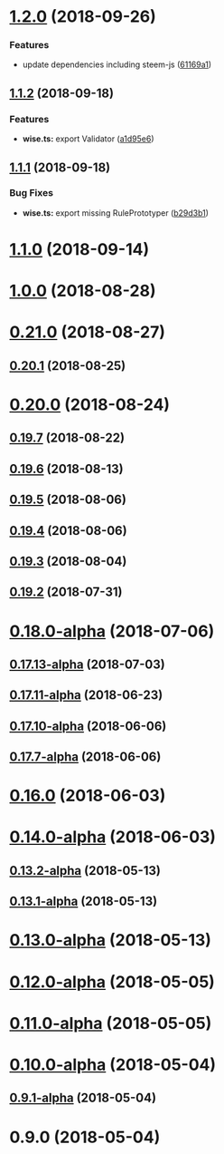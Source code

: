 <a name="1.2.0"></a>
# [1.2.0](https://github.com/noisy-witness/steem-wise-core/compare/v1.1.2...v1.2.0) (2018-09-26)


### Features

* update dependencies including steem-js ([61169a1](https://github.com/noisy-witness/steem-wise-core/commit/61169a1))



<a name="1.1.2"></a>
## [1.1.2](https://github.com/noisy-witness/steem-wise-core/compare/v1.1.1...v1.1.2) (2018-09-18)


### Features

* **wise.ts:** export Validator ([a1d95e6](https://github.com/noisy-witness/steem-wise-core/commit/a1d95e6))



<a name="1.1.1"></a>
## [1.1.1](https://github.com/noisy-witness/steem-wise-core/compare/v1.1.0...v1.1.1) (2018-09-18)


### Bug Fixes

* **wise.ts:** export missing RulePrototyper ([b29d3b1](https://github.com/noisy-witness/steem-wise-core/commit/b29d3b1))



<a name="1.1.0"></a>
# [1.1.0](https://github.com/noisy-witness/steem-wise-core/compare/v1.0.0...v1.1.0) (2018-09-14)



<a name="1.0.0"></a>
# [1.0.0](https://github.com/noisy-witness/steem-wise-core/compare/v0.21.0...v1.0.0) (2018-08-28)



<a name="0.21.0"></a>
# [0.21.0](https://github.com/noisy-witness/steem-wise-core/compare/v0.20.1...v0.21.0) (2018-08-27)



<a name="0.20.1"></a>
## [0.20.1](https://github.com/noisy-witness/steem-wise-core/compare/v0.20.0...v0.20.1) (2018-08-25)



<a name="0.20.0"></a>
# [0.20.0](https://github.com/noisy-witness/steem-wise-core/compare/v0.19.7...v0.20.0) (2018-08-24)



<a name="0.19.7"></a>
## [0.19.7](https://github.com/noisy-witness/steem-wise-core/compare/v0.19.6...v0.19.7) (2018-08-22)



<a name="0.19.6"></a>
## [0.19.6](https://github.com/noisy-witness/steem-wise-core/compare/v0.19.5...v0.19.6) (2018-08-13)



<a name="0.19.5"></a>
## [0.19.5](https://github.com/noisy-witness/steem-wise-core/compare/v0.19.4...v0.19.5) (2018-08-06)



<a name="0.19.4"></a>
## [0.19.4](https://github.com/noisy-witness/steem-wise-core/compare/v0.19.3...v0.19.4) (2018-08-06)



<a name="0.19.3"></a>
## [0.19.3](https://github.com/noisy-witness/steem-wise-core/compare/v0.19.2...v0.19.3) (2018-08-04)



<a name="0.19.2"></a>
## [0.19.2](https://github.com/noisy-witness/steem-wise-core/compare/v0.18.0-alpha...v0.19.2) (2018-07-31)



<a name="0.18.0-alpha"></a>
# [0.18.0-alpha](https://github.com/noisy-witness/steem-wise-core/compare/v0.17.13-alpha...v0.18.0-alpha) (2018-07-06)



<a name="0.17.13-alpha"></a>
## [0.17.13-alpha](https://github.com/noisy-witness/steem-wise-core/compare/v0.17.11-alpha...v0.17.13-alpha) (2018-07-03)



<a name="0.17.11-alpha"></a>
## [0.17.11-alpha](https://github.com/noisy-witness/steem-wise-core/compare/v0.17.10-alpha...v0.17.11-alpha) (2018-06-23)



<a name="0.17.10-alpha"></a>
## [0.17.10-alpha](https://github.com/noisy-witness/steem-wise-core/compare/v0.17.7-alpha...v0.17.10-alpha) (2018-06-06)



<a name="0.17.7-alpha"></a>
## [0.17.7-alpha](https://github.com/noisy-witness/steem-wise-core/compare/v0.16.0...v0.17.7-alpha) (2018-06-06)



<a name="0.16.0"></a>
# [0.16.0](https://github.com/noisy-witness/steem-wise-core/compare/v0.14.0-alpha...v0.16.0) (2018-06-03)



<a name="0.14.0-alpha"></a>
# [0.14.0-alpha](https://github.com/noisy-witness/steem-wise-core/compare/v0.13.2-alpha...v0.14.0-alpha) (2018-06-03)



<a name="0.13.2-alpha"></a>
## [0.13.2-alpha](https://github.com/noisy-witness/steem-wise-core/compare/v0.13.1-alpha...v0.13.2-alpha) (2018-05-13)



<a name="0.13.1-alpha"></a>
## [0.13.1-alpha](https://github.com/noisy-witness/steem-wise-core/compare/v0.13.0-alpha...v0.13.1-alpha) (2018-05-13)



<a name="0.13.0-alpha"></a>
# [0.13.0-alpha](https://github.com/noisy-witness/steem-wise-core/compare/v0.12.0-alpha...v0.13.0-alpha) (2018-05-13)



<a name="0.12.0-alpha"></a>
# [0.12.0-alpha](https://github.com/noisy-witness/steem-wise-core/compare/v0.11.0-alpha...v0.12.0-alpha) (2018-05-05)



<a name="0.11.0-alpha"></a>
# [0.11.0-alpha](https://github.com/noisy-witness/steem-wise-core/compare/v0.10.0-alpha...v0.11.0-alpha) (2018-05-05)



<a name="0.10.0-alpha"></a>
# [0.10.0-alpha](https://github.com/noisy-witness/steem-wise-core/compare/v0.9.1-alpha...v0.10.0-alpha) (2018-05-04)



<a name="0.9.1-alpha"></a>
## [0.9.1-alpha](https://github.com/noisy-witness/steem-wise-core/compare/v0.9.0...v0.9.1-alpha) (2018-05-04)



<a name="0.9.0"></a>
# 0.9.0 (2018-05-04)



